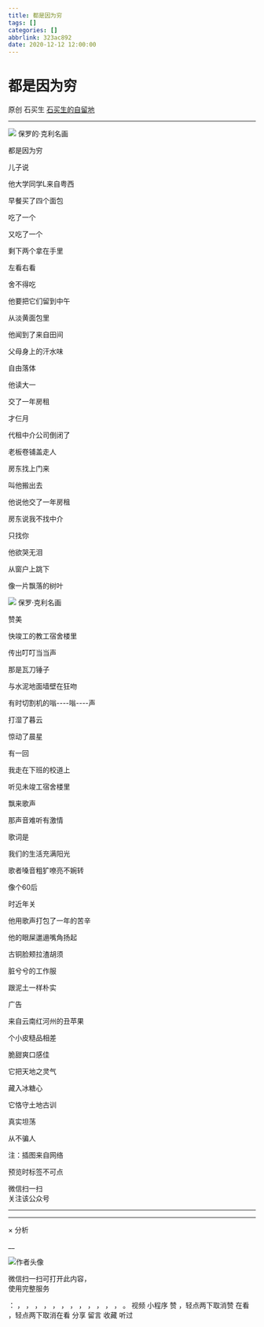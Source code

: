 ```yaml
---
title: 都是因为穷
tags: []
categories: []
abbrlink: 323ac892
date: 2020-12-12 12:00:00
---
```


#  都是因为穷

原创  石买生  [ 石买生的自留地 ](javascript:void\(0\);)

__ _ _ _ _

![](20201212都是因为穷/img1.jpg)
保罗的·克利名画

都是因为穷

儿子说

他大学同学L来自粤西

早餐买了四个面包

吃了一个

又吃了一个

剩下两个拿在手里

左看右看

舍不得吃

他要把它们留到中午

从淡黄面包里

他闻到了来自田间

父母身上的汗水味

自由落体

他读大一

交了一年房租

才仨月

代租中介公司倒闭了

老板卷铺盖走人

房东找上门来

叫他搬出去

他说他交了一年房租

房东说我不找中介

只找你

他欲哭无泪

从窗户上跳下

像一片飘落的树叶

![](20201212都是因为穷/img2.jpg)
保罗·克利名画

赞美

快竣工的教工宿舍楼里

传出叮叮当当声

那是瓦刀锤子

与水泥地面墙壁在狂吻

有时切割机的嗡----嗡----声

打湿了暮云

惊动了晨星

有一回

我走在下班的校道上

听见未竣工宿舍楼里

飘来歌声

那声音难听有激情

歌词是

我们的生活充满阳光

歌者嗓音粗犷嘹亮不婉转

像个60后

时近年关

他用歌声打包了一年的苦辛

他的眼屎邋遢嘴角扬起

古铜脸颊拉渣胡须

脏兮兮的工作服

跟泥土一样朴实

广告

来自云南红河州的丑苹果

个小皮糙品相差

脆甜爽口感佳

它把天地之灵气

藏入冰糖心

它恪守土地古训

真实坦荡

从不骗人

注：插图来自网络

预览时标签不可点

微信扫一扫  
关注该公众号





****



****



×  分析

__

![作者头像](shared/img1.png)

微信扫一扫可打开此内容，  
使用完整服务

：  ，  ，  ，  ，  ，  ，  ，  ，  ，  ，  ，  ，  。  视频  小程序  赞  ，轻点两下取消赞  在看  ，轻点两下取消在看
分享  留言  收藏  听过

